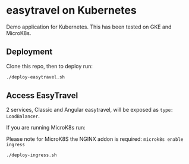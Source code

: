 # easytravel on Kubernetes

Demo application for Kubernetes. This has been tested on GKE and MicroK8s.

## Deployment

Clone this repo, then to deploy run:

```bash
./deploy-easytravel.sh
```

## Access EasyTravel

2 services, Classic and Angular easytravel, will be exposed as `type: LoadBalancer`.

If you are running MicroK8s run:

Please note for MicroK8S the NGINX addon is required: `microk8s enable ingress`

```bash
./deploy-ingress.sh
```